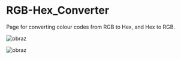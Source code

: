 # RGB-Hex_Converter

Page for converting colour codes from RGB to Hex, and Hex to RGB. 

![obraz](https://github.com/KacperNarwojsz/RGB-Hex_Converter/assets/125887984/ba765f5e-6ee4-45ce-b8ef-13114633d02a)

![obraz](https://github.com/KacperNarwojsz/RGB-Hex_Converter/assets/125887984/fdbc34c3-dabe-4b87-b1cb-ea2cb241b8e5)

